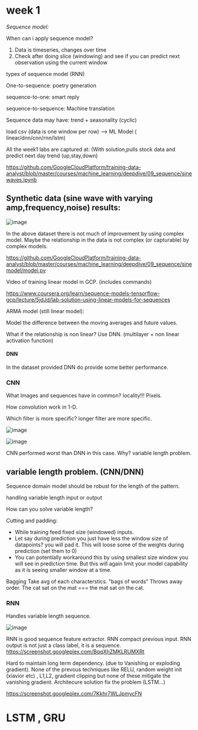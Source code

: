 # week 1

*Sequence model:*

When can i apply sequence model?

1. Data is timeseries, changes over time
2. Check after doing slice (windowing) and see if you can predict next observation using the current window

types of sequence model (RNN)

One-to-sequence: poetry generation

sequence-to-one: smart reply

sequence-to-sequence: Machine translation

Sequence data may have: trend + seasonality (cyclic)

load csv (data is one window per row) --> ML Model ( linear/dnn/cnn/rnn/lstm)

All the week1 labs are captured at: (With solution,pulls stock data and predict next day trend (up,stay,down)

https://github.com/GoogleCloudPlatform/training-data-analyst/blob/master/courses/machine_learning/deepdive/09_sequence/sinewaves.ipynb


Synthetic data (sine wave with varying amp,frequency,noise) results:
-----

![image](https://user-images.githubusercontent.com/1594001/147974831-31157448-723d-41e7-b85f-dd62633ea86e.png)

In the above dataset there is not much of improvement by using complex model. Maybe the relationship in the data is not complex (or capturable) by complex models.

https://github.com/GoogleCloudPlatform/training-data-analyst/blob/master/courses/machine_learning/deepdive/09_sequence/sinemodel/model.py

Video of training linear model in GCP. (includes commands)

https://www.coursera.org/learn/sequence-models-tensorflow-gcp/lecture/5jdJd/lab-solution-using-linear-models-for-sequences

ARMA model (still linear model):

Model the difference between the moving averages and future values.

What if the relationship is non linear?  Use DNN. (multilayer + non linear activation function)

#### DNN
In the dataset provided DNN do provide some better performance.


### CNN

What Images and sequences have in common? locality!!!
Pixels. 

How convolution work in 1-D. 

Which filter is more specific? longer filter are more specific.

![image](https://user-images.githubusercontent.com/1594001/147989196-d13660ae-81d3-450c-b860-4c0109836415.png)

![image](https://user-images.githubusercontent.com/1594001/147989382-c1cf5cbf-be7f-4f1e-95e1-078917ac5dae.png)


CNN performed worst than DNN in this case. Why? variable length problem.

## variable length problem. (CNN/DNN)

Sequence domain model should be robust for the length of the pattern.

handling variable length input or output

How can you solve variable length?

Cutting and padding:

- While training feed fixed size (windowed) inputs.
- Let say during prediction you just have less the window size of datapoints? you will pad it. This will loose some of the weights during prediction (set them to 0) 
- You can potentially workaround this by using smallest size window you will see in prediction time. But this will again limit your model capability as it is seeing smaller window at a time.

Bagging 
Take avg of each characterstics. "bags of words"
Throws away order. The cat sat on the mat === the mat sat on the cat.

### RNN
Handles variable length sequence.

![image](https://user-images.githubusercontent.com/1594001/148111769-ad4d6267-a043-4c96-8ad7-8f28d26a0e95.png)

RNN is good sequence feature extractor.
RNN compact previous input.
RNN output is not just a class label, it is a sequence.
https://screenshot.googleplex.com/BqqXhZMKLRUMXRt

Hard to maintain long term dependency. (due to Vanishing or exploding gradient). None of the prevous techniques like RELU, random weight init (xiavior etc) , L1,L2, gradient clipping but none of these mitigate the vanishing gradient. Architecure solution fix the problem (LSTM...)

https://screenshot.googleplex.com/7Kkhr7WLJpmycFN

# LSTM , GRU













